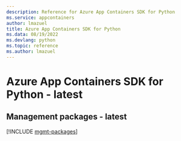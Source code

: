 ```yaml
---
description: Reference for Azure App Containers SDK for Python
ms.service: appcontainers
author: lmazuel
title: Azure App Containers SDK for Python
ms.data: 08/19/2022
ms.devlang: python
ms.topic: reference
ms.author: lmazuel
---
```

# Azure App Containers SDK for Python - latest

## Management packages - latest
[!INCLUDE [mgmt-packages](app-containers-mgmt-index.md)]